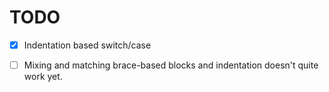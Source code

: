 TODO
====

- [x] Indentation based switch/case

- [ ] Mixing and matching brace-based blocks and indentation doesn't quite work yet.

